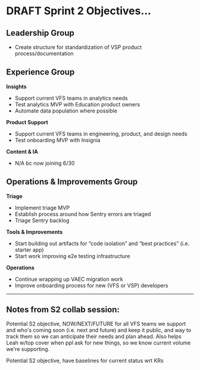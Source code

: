 # DRAFT Sprint 2 Objectives...

## Leadership Group
*   Create structure for standardization of VSP product process/documentation

## Experience Group

**Insights**
  *   Support current VFS teams in analytics needs
  *   Test analytics MVP with Education product owners
  *   Automate data population where possible

**Product Support**
  *   Support current VFS teams in engineering, product, and design needs
  *   Test onboarding MVP with Insignia

**Content & IA**
*   N/A bc now joining 6/30

## Operations & Improvements Group

**Triage**
 *   Implement triage MVP
 *   Establish process around how Sentry errors are triaged
 *   Triage Sentry backlog

**Tools & Improvements**
 *   Start building out artifacts for “code isolation” and “best practices” (i.e. starter app)
 *   Start work improving e2e testing infrastructure

**Operations**
 *   Continue wrapping up VAEC migration work
 *   Improve onboarding process for new (VFS or VSP) developers

-----------

## Notes from S2 collab session:

Potential S2 objective, NOW/NEXT/FUTURE for all VFS teams we support and who's coming soon (i.e. next and future) and keep it public, and way to track them so we can anticipate their needs and plan ahead. Also helps Leah w/top cover when ppl ask for new things, so we know current volume we're supporting.

Potential S2 objective, have baselines for current status wrt KRs

